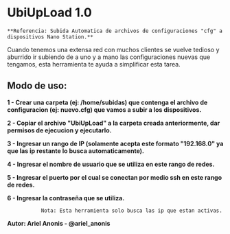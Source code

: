 # UbiUpLoad 1.0

    **Referencia: Subida Automatica de archivos de configuraciones "cfg" a dispositivos Nano Station.**

Cuando tenemos una extensa red con muchos clientes se vuelve tedioso y aburrido ir subiendo de a uno y a mano las
configuraciones nuevas que tengamos, esta herramienta te ayuda a simplificar esta tarea.

## Modo de uso:

**1 - Crear una carpeta (ej: /home/subidas) que contenga el archivo de configuracion (ej: nuevo.cfg) que vamos a subir a los dispositivos.**

**2 - Copiar el archivo "UbiUpLoad" a la carpeta creada anteriormente, dar permisos de ejecucion y ejecutarlo.**

**3 - Ingresar un rango de IP (solamente acepta este formato "192.168.0" ya que las ip restante lo busca automaticamente).**

**4 - Ingresar el nombre de usuario que se utiliza en este rango de redes.**

**5 - Ingresar el puerto por el cual se conectan por medio ssh en este rango de redes.**

**6 - Ingresar la contraseña que se utiliza.**


               Nota: Esta herramienta solo busca las ip que estan activas.

**Autor: Ariel Anonis - @ariel_anonis**
